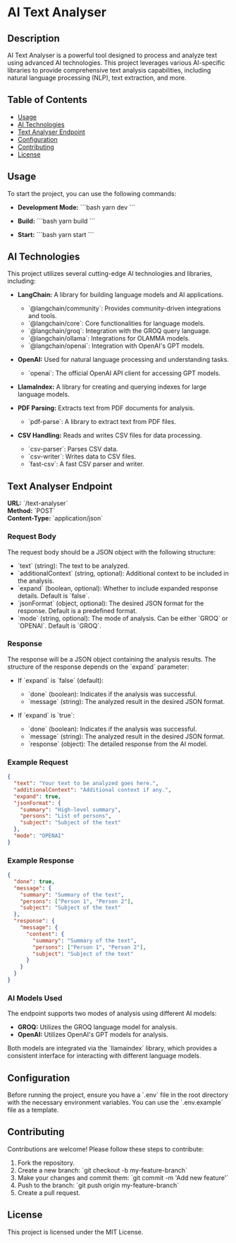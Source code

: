 # AI Text Analyser

## Description

AI Text Analyser is a powerful tool designed to process and analyze text using advanced AI technologies. This project leverages various AI-specific libraries to provide comprehensive text analysis capabilities, including natural language processing (NLP), text extraction, and more.

## Table of Contents

- [Usage](#usage)
- [AI Technologies](#ai-technologies)
- [Text Analyser Endpoint](#text-analyser-endpoint)
- [Configuration](#configuration)
- [Contributing](#contributing)
- [License](#license)

## Usage

To start the project, you can use the following commands:

- **Development Mode:**
  \`\`\`bash
  yarn dev
  \`\`\`

- **Build:**
  \`\`\`bash
  yarn build
  \`\`\`

- **Start:**
  \`\`\`bash
  yarn start
  \`\`\`

## AI Technologies

This project utilizes several cutting-edge AI technologies and libraries, including:

- **LangChain:** A library for building language models and AI applications.

  - \`@langchain/community\`: Provides community-driven integrations and tools.
  - \`@langchain/core\`: Core functionalities for language models.
  - \`@langchain/groq\`: Integration with the GROQ query language.
  - \`@langchain/ollama\`: Integrations for OLAMMA models.
  - \`@langchain/openai\`: Integration with OpenAI's GPT models.

- **OpenAI:** Used for natural language processing and understanding tasks.

  - \`openai\`: The official OpenAI API client for accessing GPT models.

- **LlamaIndex:** A library for creating and querying indexes for large language models.

- **PDF Parsing:** Extracts text from PDF documents for analysis.

  - \`pdf-parse\`: A library to extract text from PDF files.

- **CSV Handling:** Reads and writes CSV files for data processing.
  - \`csv-parser\`: Parses CSV data.
  - \`csv-writer\`: Writes data to CSV files.
  - \`fast-csv\`: A fast CSV parser and writer.

## Text Analyser Endpoint

**URL:** \`/text-analyser\`  
**Method:** \`POST\`  
**Content-Type:** \`application/json\`

### Request Body

The request body should be a JSON object with the following structure:

- \`text\` (string): The text to be analyzed.
- \`additionalContext\` (string, optional): Additional context to be included in the analysis.
- \`expand\` (boolean, optional): Whether to include expanded response details. Default is \`false\`.
- \`jsonFormat\` (object, optional): The desired JSON format for the response. Default is a predefined format.
- \`mode\` (string, optional): The mode of analysis. Can be either \`GROQ\` or \`OPENAI\`. Default is \`GROQ\`.

### Response

The response will be a JSON object containing the analysis results. The structure of the response depends on the \`expand\` parameter:

- If \`expand\` is \`false\` (default):

  - \`done\` (boolean): Indicates if the analysis was successful.
  - \`message\` (string): The analyzed result in the desired JSON format.

- If \`expand\` is \`true\`:
  - \`done\` (boolean): Indicates if the analysis was successful.
  - \`message\` (string): The analyzed result in the desired JSON format.
  - \`response\` (object): The detailed response from the AI model.

### Example Request

```json
{
  "text": "Your text to be analyzed goes here.",
  "additionalContext": "Additional context if any.",
  "expand": true,
  "jsonFormat": {
    "summary": "High-level summary",
    "persons": "List of persons",
    "subject": "Subject of the text"
  },
  "mode": "OPENAI"
}
```

### Example Response

```json
{
  "done": true,
  "message": {
    "summary": "Summary of the text",
    "persons": ["Person 1", "Person 2"],
    "subject": "Subject of the text"
  },
  "response": {
    "message": {
      "content": {
        "summary": "Summary of the text",
        "persons": ["Person 1", "Person 2"],
        "subject": "Subject of the text"
      }
    }
  }
}
```

### AI Models Used

The endpoint supports two modes of analysis using different AI models:

- **GROQ:** Utilizes the GROQ language model for analysis.
- **OpenAI:** Utilizes OpenAI's GPT models for analysis.

Both models are integrated via the \`llamaindex\` library, which provides a consistent interface for interacting with different language models.

## Configuration

Before running the project, ensure you have a \`.env\` file in the root directory with the necessary environment variables. You can use the \`.env.example\` file as a template.

## Contributing

Contributions are welcome! Please follow these steps to contribute:

1. Fork the repository.
2. Create a new branch: \`git checkout -b my-feature-branch\`
3. Make your changes and commit them: \`git commit -m 'Add new feature'\`
4. Push to the branch: \`git push origin my-feature-branch\`
5. Create a pull request.

## License

This project is licensed under the MIT License.
